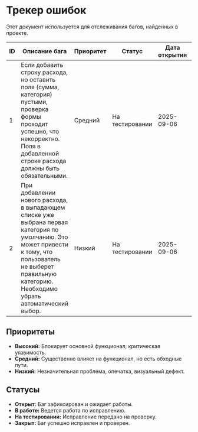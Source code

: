 # Трекер ошибок

Этот документ используется для отслеживания багов, найденных в проекте.

| ID | Описание бага | Приоритет | Статус | Дата открытия | Дата закрытия | Резюме |
|----|---------------|-----------|--------|---------------|---------------|--------|
| 1  | Если добавить строку расхода, но оставить поля (сумма, категория) пустыми, проверка формы проходит успешно, что некорректно. Поля в добавленной строке расхода должны быть обязательными. | Средний | На тестировании | 2025-09-06 | | |
| 2  | При добавлении нового расхода, в выпадающем списке уже выбрана первая категория по умолчанию. Это может привести к тому, что пользователь не выберет правильную категорию. Необходимо убрать автоматический выбор. | Низкий | На тестировании | 2025-09-06 | | |

## Приоритеты
- **Высокий:** Блокирует основной функционал, критическая уязвимость.
- **Средний:** Существенно влияет на функционал, но есть обходные пути.
- **Низкий:** Незначительная проблема, опечатка, визуальный дефект.

## Статусы
- **Открыт:** Баг зафиксирован и ожидает работы.
- **В работе:** Ведется работа по исправлению.
- **На тестировании:** Исправление передано на проверку.
- **Закрыт:** Баг успешно исправлен и проверен.
